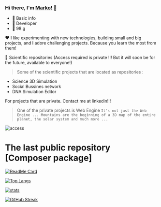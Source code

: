 ### Hi there, I'm [Marko!](https://github.com/marko9827) 👋
 
 
 - 🔢 Basic info 
 - 🥇 Developer
 - 🔢 98.g
 
 :heart: I like experimenting with new technologies, building small and big projects, and I adore challenging projects. Because you learn the most from them!
 
 🔢 Scientific repositories (Access required is private !!! But it will soon be for the future, available to everyone!) 


> Some of the scientific projects that are located as repositories : 

 - Science 3D Simulation
 - Social Bussines network
 - DNA Simulation Editor


For projects that are private. Contact me at linkedin!!!

> One of the private projects is Web Engine
``` It's not just the Web Engine ... Mountains are the beginning of a 3D map of the entire planet, the solar system and much more ... ```

 ![access](access/marko9827-eronelitQ.png)


# The last public repository [Composer package]

[![ReadMe Card](https://github-readme-stats.vercel.app/api/pin/?username=marko9827&repo=Phpminify)](https://github.com/Marko9827/Phpminify)

[![Top Langs](https://github-readme-stats.vercel.app/api/top-langs/?username=marko9827&layout=compact)](https://github.com/Marko9827/interaktivmarket_2020)

[![stats](https://github-readme-stats.vercel.app/api?username=marko9827&show_icons=true&locale=en)](https://github.com/Marko9827)

[![GitHub Streak](http://github-readme-streak-stats.herokuapp.com?user=marko9827&date_format=M%20j%5B%2C%20Y%5D)](https://git.io/streak-stats)

